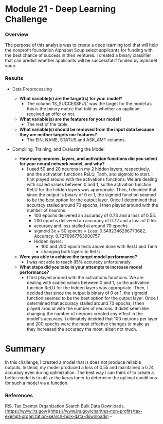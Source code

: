 # Module 21 - Deep Learning Challenge
### Overview

The purpose of this analysis was to create a deep learning tool that will help the nonprofit foundation Alphabet Soup select applicants for funding with the best chance of success in their ventures. I created a binary classifier that can predict whether applicants will be successful if funded by alphabet soup.

### Results

* Data Preprocessing

  * **What variable(s) are the target(s) for your model?**
    * The column 'IS_SUCCESSFUL' was the target for the model as this is the binary metric that told us whether an applicant received an offer or not.
  * **What variable(s) are the features for your model?**
    * The rest of the table.
  * **What variable(s) should be removed from the input data because they are neither targets nor features?**
    * The EIN, NAME, STATUS and ASK_AMT columns.
  
* Compiling, Training, and Evaluating the Model
  
  * **How many neurons, layers, and activation functions did you select for your neural network model, and why?**
    * I used 50 and 20 neurons in my 2 hidden layers, respectively, and the activation functions ReLU, Tanh, and sigmoid to start. I first played around with the activations functions. We are dealing with scaled values between 0 and 1, so the activation function ReLU for the hidden layers was appropriate. Then, I decided that since the output is binary of 0 or 1, the sigmoid function seemed to be the best option for the output layer. Once I determined that accuracy stalled around 70 epochs, I then played around with the number of neurons.
      * 100 epochs delivered an accuracy of 0.73 and a loss of 0.55.
      * 200 epochs delivered an accuracy of 0.72 and a loss of 0.55.
      * accuracy and loss stalled at around 70 epochs.
      * sigmoid 3x + 50 epochs = Loss: 0.5492346286773682, Accuracy: 0.7276967763900757
      * Hidden layers: 
        * 100 and 200 epoch tests above done with ReLU and Tanh
        * changing both layers to ReLU
  * **Were you able to achieve the target model performance?**
    * I was not able to reach 85% accuracy unfortunately.
  * **What steps did you take in your attempts to increase model performance?**
    * I first played around with the activations functions. We are dealing with scaled values between 0 and 1, so the activation function ReLU for the hidden layers was appropriate. Then, I decided that since the output is binary of 0 or 1, the sigmoid function seemed to be the best option for the output layer. Once I determined that accuracy stalled around 70 epochs, I then played around with the number of neurons. It didnt seem like changing the number of neurons created any effect in the model's accuracy. I ultimately decided that 100 neurons per layer and 200 epochs were the most effective changes to make as they increased the accuracy the most, albeit not much.

# Summary

In this challenge, I created a model that is does not produce reliable outputs. Instead, my model produced a loss of 0.55 and maintained a 0.74 accuracy even during optimization. The best way I can think of to create a better model is to utilize the keras tuner to determine the optimal conditions for such a model via a function. 

### References

IRS. Tax Exempt Organization Search Bulk Data Downloads. [https://www.irs.gov/](https://www.irs.gov/charities-non-profits/tax-exempt-organization-search-bulk-data-downloads)
    -
